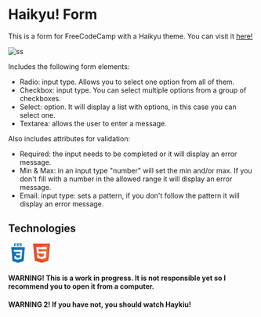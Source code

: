 <h1>Haikyu! Form</h1>
<p>This is a form for FreeCodeCamp with a Haikyu theme. You can visit it <a href="https://eugenia-villegas.github.io/haikyu-form/index" target="_blank">here!</a></p>


![ss](https://user-images.githubusercontent.com/64622020/162311314-82d3735f-952a-470f-89fd-be7fd3d8d614.png)

<p>Includes the following form elements:</p>
<ul>
  <li>Radio: input type. Allows you to select one option from all of them.</li>
  <li>Checkbox: input type. You can select multiple options from a group of checkboxes.</li>
  <li>Select: option. It will display a list with options, in this case you can select one.</li>
  <li>Textarea: allows the user to enter a message.</li>
</ul>

<p>Also includes attributes for validation:</p>
<ul>
  <li>Required: the input needs to be completed or it will display an error message.</li>
  <li>Min & Max: in an input type "number" will set the min and/or max. If you don't fill with a number in the allowed range it will display an error message.</li>
  <li>Email: input type: sets a pattern, if you don't follow the pattern it will display an error message.</li>
</ul>

<h2>Technologies</h2>
<img src="https://github.com/devicons/devicon/blob/master/icons/css3/css3-plain-wordmark.svg"  title="CSS3" alt="CSS" width="40" height="40"/>&nbsp;
<img src="https://github.com/devicons/devicon/blob/master/icons/html5/html5-original.svg" title="HTML5" alt="HTML" width="40" height="40"/>&nbsp;

<h4>WARNING! This is a work in progress. It is not responsible yet so I recommend you to open it from a computer.</h4>
<h4>WARNING 2! If you have not, you should watch Haykiu!</h4>
